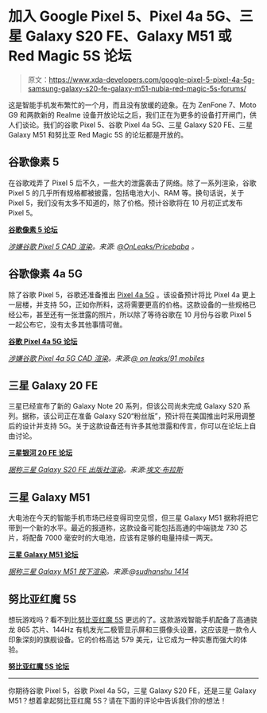# 加入 Google Pixel 5、Pixel 4a 5G、三星 Galaxy S20 FE、Galaxy M51 或 Red Magic 5S 论坛

> 原文：<https://www.xda-developers.com/google-pixel-5-pixel-4a-5g-samsung-galaxy-s20-fe-galaxy-m51-nubia-red-magic-5s-forums/>

这是智能手机发布繁忙的一个月，而且没有放缓的迹象。在为 ZenFone 7、Moto G9 和两款新的 Realme 设备开放论坛之后，我们正在为更多的设备打开闸门，供人们谈论。我们的谷歌 Pixel 5、谷歌 Pixel 4a 5G、三星 Galaxy S20 FE、三星 Galaxy M51 和努比亚 Red Magic 5S 的论坛都是开放的。

## 谷歌像素 5

在谷歌戏弄了 Pixel 5 后不久，一些大的泄露袭击了网络。除了一系列渲染，谷歌 Pixel 5 的几乎所有规格都被披露，包括电池大小、RAM 等。换句话说，关于 Pixel 5，我们没有太多不知道的，除了价格。预计谷歌将在 10 月初正式发布 Pixel 5。

**[谷歌像素 5 论坛](https://forum.xda-developers.com/pixel-5)**

*[涉嫌谷歌 Pixel 5 CAD 渲染](https://www.xda-developers.com/google-pixel-5-leaked-renders-show-off-punch-hole-display-dual-camera-setup/)。来源: [@OnLeaks/Pricebaba](https://pricebaba.com/blog/google-pixel-5-renders-360-video-exclusive) 。*

## 谷歌像素 4a 5G

除了谷歌 Pixel 5，谷歌还准备推出 [Pixel 4a 5G](https://www.xda-developers.com/google-pixel-4a-5g-pixel-5-live-image-specs-leak/) 。该设备预计将比 Pixel 4a 更上一层楼，并支持 5G，正如你所料，这将需要更高的价格。这款设备的一些规格已经公布，甚至还有一张泄露的照片，所以除了等待谷歌在 10 月份与谷歌 Pixel 5 一起公布它，没有太多其他事情可做。

**[谷歌 Pixel 4a 5G 论坛](https://forum.xda-developers.com/pixel-4a-5g)**

*[涉嫌谷歌 Pixel 4a 5G CAD 渲染](https://www.xda-developers.com/google-pixel-4a-5g-pixel-5-live-image-specs-leak/)。来源:[@ on leaks/91 mobiles](https://www.91mobiles.com/hub/google-pixel-4a-5g-renders-design/)*

## 三星 Galaxy 20 FE

三星已经宣布了新的 Galaxy Note 20 系列，但该公司尚未完成 Galaxy S20 系列。据称，该公司正在准备 Galaxy S20“粉丝版”，预计将在美国推出时采用调整后的设计并支持 5G。关于这款设备还有许多其他泄露和传言，你可以在论坛上自由讨论。

**[三星银河 20 FE 论坛](https://forum.xda-developers.com/galaxy-s20-fe)**

*[据称三星 Galaxy S20 FE 出版社渲染](https://www.xda-developers.com/samsung-galaxy-s20-fan-edition-render-leak/)。来源:[埃文·布拉斯](https://www.patreon.com/posts/samsung-galaxy-40582777)*

## 三星 Galaxy M51

大电池在今天的智能手机市场已经变得司空见惯，但三星 Galaxy M51 据称将把它带到一个新的水平。最近的报道称，这款设备可能包括高通的中端骁龙 730 芯片，将配备 7000 毫安时的大电池，应该有足够的电量持续一两天。

**[三星 Galaxy M51 论坛](https://forum.xda-developers.com/galaxy-m51)**

*[据称三星 Galaxy M51 按下渲染](https://www.xda-developers.com/samsung-galaxy-m51-7000-mah-battery-expected-launch-september/)。来源:@[sudhanshu 1414](https://twitter.com/Sudhanshu1414/status/1297951941578772480)*

## 努比亚红魔 5S

想玩游戏吗？看不到比[努比亚红魔 5S](https://www.xda-developers.com/nubia-red-magic-5s-gaming-smartphone-global-launch/) 更远的了。这款游戏智能手机配备了高通骁龙 865 芯片、144Hz 有机发光二极管显示屏和三摄像头设置，这应该是一款令人印象深刻的旗舰设备。它的价格高达 579 美元，让它成为一种实惠而强大的体验。

**[努比亚红魔 5S 论坛](https://forum.xda-developers.com/nubia-red-magic-5s)**

* * *

你期待谷歌 Pixel 5，谷歌 Pixel 4a 5G，三星 Galaxy S20 FE，还是三星 Galaxy M51？想着拿起努比亚红魔 5S？请在下面的评论中告诉我们你的想法！